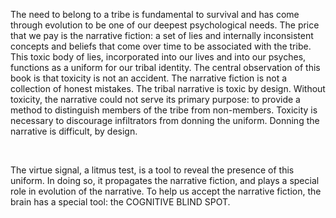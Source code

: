 
The need to belong to a tribe is fundamental to survival and has come through evolution to be one of our deepest psychological needs.
The price that we pay is the narrative fiction: a set of lies and internally inconsistent concepts and beliefs
that come over time to be associated with the tribe.
This toxic body of lies, incorporated into our lives and into our psyches,
functions as a uniform for our tribal identity. The central observation of this book is that toxicity is not an accident.
The narrative fiction is not a collection of honest mistakes.
The tribal narrative is toxic by design. Without toxicity, the narrative could not serve its primary purpose:
to provide a method to distinguish members of the tribe from non-members.
Toxicity is necessary to discourage infiltrators from donning the uniform.
Donning the narrative is difficult, by design.

<br>

The virtue signal, a litmus test, is a tool to reveal the presence of this uniform. In doing so, it propagates the narrative fiction, and
plays a special role in evolution of the narrative.
To help us accept the narrative fiction, the brain has a special tool: the COGNITIVE BLIND SPOT.
